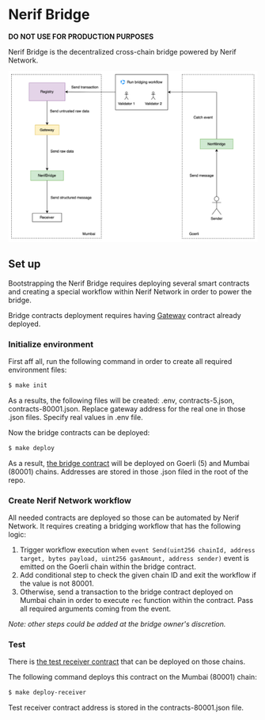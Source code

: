 # Nerif Bridge

**DO NOT USE FOR PRODUCTION PURPOSES**

Nerif Bridge is the decentralized cross-chain bridge powered by Nerif Network.

![img.png](./docs/structure.png)

## Set up

Bootstrapping the Nerif Bridge requires deploying several smart contracts and creating a special workflow within Nerif Network in order to power the bridge.

Bridge contracts deployment requires having [Gateway](https://github.com/nerifnetwork/contracts/blob/main/contracts/operational/Gateway.sol) contract already deployed.

### Initialize environment

First aff all, run the following command in order to create all required environment files:

```bash
$ make init
```

As a results, the following files will be created: .env, contracts-5.json, contracts-80001.json.
Replace gateway address for the real one in those .json files. Specify real values in .env file.

Now the bridge contracts can be deployed:

```bash
$ make deploy
```

As a result, [the bridge contract](./contracts/bridge/NerifBridge.sol) will be deployed on Goerli (5) and Mumbai (80001) chains.
Addresses are stored in those .json filed in the root of the repo.

### Create Nerif Network workflow

All needed contracts are deployed so those can be automated by Nerif Network.
It requires creating a bridging workflow that has the following logic:

1. Trigger workflow execution when `event Send(uint256 chainId, address target, bytes payload, uint256 gasAmount, address sender)` event is emitted on the Goerli chain within the bridge contract.
2. Add conditional step to check the given chain ID and exit the workflow if the value is not 80001.
3. Otherwise, send a transaction to the bridge contract deployed on Mumbai chain in order to execute `rec` function within the contract. Pass all required arguments coming from the event.

*Note: other steps could be added at the bridge owner's discretion.*

### Test

There is [the test receiver contract](./contracts/test/TestReceiver.sol) that can be deployed on those chains.

The following command deploys this contract on the Mumbai (80001) chain:

```bash
$ make deploy-receiver
```

Test receiver contract address is stored in the contracts-80001.json file.
